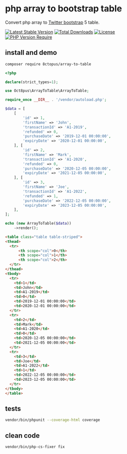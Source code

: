 # php array to bootstrap table

Convert php array to [Twitter bootstrap](https://getbootstrap.com/) 5 table.

[![Latest Stable Version](http://poser.pugx.org/8ctopus/array-to-table/v)](https://packagist.org/packages/8ctopus/array-to-table) [![Total Downloads](http://poser.pugx.org/8ctopus/array-to-table/downloads)](https://packagist.org/packages/8ctopus/array-to-table) [![License](http://poser.pugx.org/8ctopus/array-to-table/license)](https://packagist.org/packages/8ctopus/array-to-table) [![PHP Version Require](http://poser.pugx.org/8ctopus/array-to-table/require/php)](https://packagist.org/packages/8ctopus/array-to-table)

## install and demo

```sh
composer require 8ctopus/array-to-table
```

```php
<?php

declare(strict_types=1);

use Oct8pus\ArrayToTable\ArrayToTable;

require_once __DIR__ . '/vendor/autoload.php';

$data = [
    [
        'id' => 1,
        'firstName' => 'John',
        'transactionId' => 'A1-2019',
        'refunded' => 0,
        'purchaseDate' => '2019-12-01 00:00:00',
        'expiryDate' => '2020-12-01 00:00:00',
    ], [
        'id' => 2,
        'firstName' => 'Mark',
        'transactionId' => 'A1-2020',
        'refunded' => 0,
        'purchaseDate' => '2020-12-05 00:00:00',
        'expiryDate' => '2021-12-05 00:00:00',
    ], [
        'id' => 3,
        'firstName' => 'Joe',
        'transactionId' => 'A1-2022',
        'refunded' => 1,
        'purchaseDate' => '2022-12-05 00:00:00',
        'expiryDate' => '2023-12-05 00:00:00',
    ],
];

echo (new ArrayToTable($data))
    ->render();
```

```html
<table class="table table-striped">
<thead>
  <tr>
      <th scope="col">0</th>
      <th scope="col">1</th>
      <th scope="col">2</th>
  </tr>
</thead>
<tbody>
  <tr>
    <td>1</td>
    <td>John</td>
    <td>A1-2019</td>
    <td>0</td>
    <td>2019-12-01 00:00:00</td>
    <td>2020-12-01 00:00:00</td>
  </tr>
  <tr>
    <td>2</td>
    <td>Mark</td>
    <td>A1-2020</td>
    <td>0</td>
    <td>2020-12-05 00:00:00</td>
    <td>2021-12-05 00:00:00</td>
  </tr>
  <tr>
    <td>3</td>
    <td>Joe</td>
    <td>A1-2022</td>
    <td>1</td>
    <td>2022-12-05 00:00:00</td>
    <td>2023-12-05 00:00:00</td>
  </tr>
</tbody>
</table>
```

## tests

```sh
vendor/bin/phpunit --coverage-html coverage
```

## clean code

```sh
vendor/bin/php-cs-fixer fix
```
